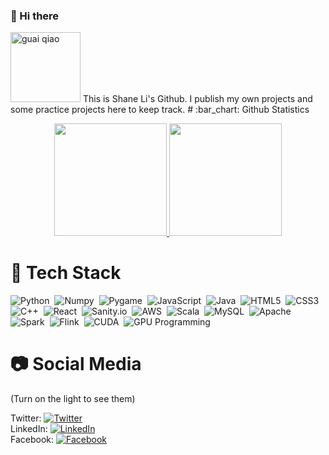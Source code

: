 ### 👋 Hi there 
<img width="112" alt="guai qiao" src="https://user-images.githubusercontent.com/61711097/141886448-87f77297-dadf-4c05-98d8-1f18444ab242.png">
This is Shane Li's Github. I publish my own projects and some practice projects here to keep track.
# :bar_chart: Github Statistics
<p align="center">
<a href="https://github.com/shane1595042264">
  <img height="180em" src="https://github-readme-stats-eight-theta.vercel.app/api?username=shane1595042264&show_icons=true&theme=algolia&include_all_commits=true&count_private=true"/>
  <img height="180em" src="https://github-readme-stats-eight-theta.vercel.app/api/top-langs/?username=shane1595042264&layout=compact&langs_count=8&theme=algolia"/>
</a>
</p>

# :hammer: Tech Stack 

![Python](https://img.shields.io/badge/-Python-05122A?style=flat&logo=python)&nbsp;
![Numpy](https://img.shields.io/badge/-Numpy-05122A?style=flat&logo=numpy)&nbsp;
![Pygame](https://img.shields.io/badge/-Pygame-05122A?style=flat&logo=pygame)&nbsp;
![JavaScript](https://img.shields.io/badge/-JavaScript-05122A?style=flat&logo=javascript)&nbsp;
![Java](https://img.shields.io/badge/-Java-05122A?style=flat&logo=java)&nbsp; 
![HTML5](https://img.shields.io/badge/-HTML5-05122A?style=flat&logo=html5)&nbsp;
![CSS3](https://img.shields.io/badge/-CSS3-05122A?style=flat&logo=css3)&nbsp;
![C++](https://img.shields.io/badge/-C++-05122A?style=flat&logo=c%2B%2B)&nbsp;
![React](https://img.shields.io/badge/-React-05122A?style=flat&logo=react)&nbsp;
![Sanity.io](https://img.shields.io/badge/-Sanity.io-05122A?style=flat&logo=sanity)&nbsp;
![AWS](https://img.shields.io/badge/-AWS-05122A?style=flat&logo=amazon-aws)&nbsp;
![Scala](https://img.shields.io/badge/-Scala-05122A?style=flat&logo=scala)&nbsp;
![MySQL](https://img.shields.io/badge/-MySQL-05122A?style=flat&logo=mysql)&nbsp;
![Apache](https://img.shields.io/badge/-Apache-05122A?style=flat&logo=apache)&nbsp;
![Spark](https://img.shields.io/badge/-Spark-05122A?style=flat&logo=apache-spark)&nbsp;
![Flink](https://img.shields.io/badge/-Flink-05122A?style=flat&logo=apache-flink)&nbsp;
![CUDA](https://img.shields.io/badge/-CUDA-05122A?style=flat&logo=nvidia)&nbsp;
![GPU Programming](https://img.shields.io/badge/-GPU_Programming-05122A?style=flat&logo=graphicsgale)&nbsp;


<div>
  

  
</div>

<!-- Actual text -->
# :camera: Social Media

(Turn on the light to see them)

Twitter: [![Twitter][1.2]][1]  
LinkedIn: [![LinkedIn][2.2]][2]  
Facebook: [![Facebook][3.2]][3]

<!-- Icons -->

[1.2]: http://i.imgur.com/wWzX9uB.png 
[2.2]: https://raw.githubusercontent.com/MartinHeinz/MartinHeinz/master/linkedin-3-16.png 
[3.2]: http://i.imgur.com/fep1WsG.png
<!-- Links to your social media accounts -->

[1]: https://twitter.com/ShaneLi80437270
[2]: https://www.linkedin.com/in/juntao-li-689aa0211/
[3]: https://www.facebook.com/juntao.li.779

<!--
**shane1595042264/shane1595042264** is a ✨ _special_ ✨ repository because its `README.md` (this file) appears on your GitHub profile.

Here are some ideas to get you started:

- 🔭 I’m currently working on ...
- 🌱 I’m currently learning ...
- 👯 I’m looking to collaborate on ...
- 🤔 I’m looking for help with ...
- 💬 Ask me about ...
- 📫 How to reach me: ...
- 😄 Pronouns: ...
- ⚡ Fun fact: ...
-->
